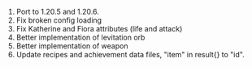 1. Port to 1.20.5 and 1.20.6.
2. Fix broken config loading
3. Fix Katherine and Fiora attributes (life and attack)
4. Better implementation of levitation orb
5. Better implementation of weapon
6. Update recipes and achievement data files, "item" in result{} to "id".
